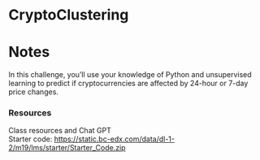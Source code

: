 # CryptoClustering

# Notes
In this challenge, you’ll use your knowledge of Python and unsupervised learning to predict if cryptocurrencies are affected by 24-hour or 7-day price changes.

### Resources
Class resources and Chat GPT \
Starter code: https://static.bc-edx.com/data/dl-1-2/m19/lms/starter/Starter_Code.zip